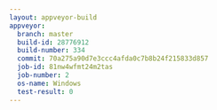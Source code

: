 ```yaml
---
layout: appveyor-build
appveyor:
  branch: master
  build-id: 28776912
  build-number: 334
  commit: 70a275a90d7e3ccc4afda0c7b8b24f215833d857
  job-id: 81nw4wfmt24m2tas
  job-number: 2
  os-name: Windows
  test-result: 0
---
```

